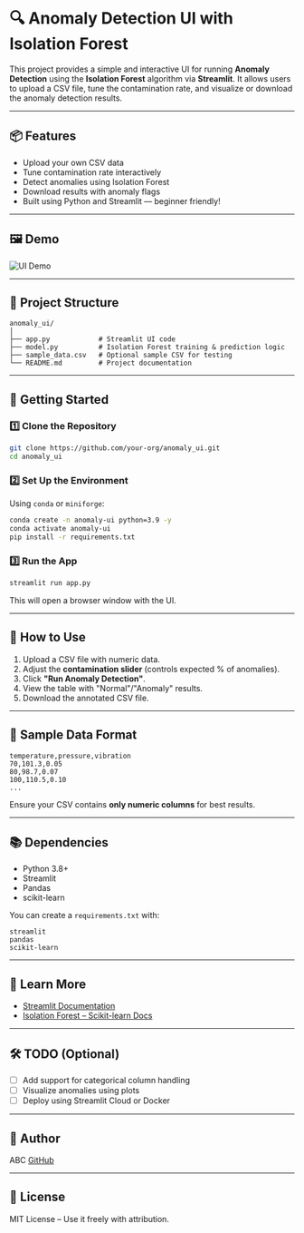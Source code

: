 # 🔍 Anomaly Detection UI with Isolation Forest

This project provides a simple and interactive UI for running **Anomaly Detection** using the **Isolation Forest** algorithm via **Streamlit**. It allows users to upload a CSV file, tune the contamination rate, and visualize or download the anomaly detection results.

---

## 📦 Features

- Upload your own CSV data
- Tune contamination rate interactively
- Detect anomalies using Isolation Forest
- Download results with anomaly flags
- Built using Python and Streamlit — beginner friendly!

---

## 🖼️ Demo

![UI Demo](demo.gif) <!-- Optional: You can create a screen recording later -->

---

## 📁 Project Structure

```
anomaly_ui/
│
├── app.py            # Streamlit UI code
├── model.py          # Isolation Forest training & prediction logic
├── sample_data.csv   # Optional sample CSV for testing
└── README.md         # Project documentation
```

---

## 🚀 Getting Started

### 1️⃣ Clone the Repository

```bash
git clone https://github.com/your-org/anomaly_ui.git
cd anomaly_ui
```

### 2️⃣ Set Up the Environment

Using `conda` or `miniforge`:

```bash
conda create -n anomaly-ui python=3.9 -y
conda activate anomaly-ui
pip install -r requirements.txt
```

### 3️⃣ Run the App

```bash
streamlit run app.py
```

This will open a browser window with the UI.

---

## 🧪 How to Use

1. Upload a CSV file with numeric data.
2. Adjust the **contamination slider** (controls expected % of anomalies).
3. Click **"Run Anomaly Detection"**.
4. View the table with "Normal"/"Anomaly" results.
5. Download the annotated CSV file.

---

## 📌 Sample Data Format

```csv
temperature,pressure,vibration
70,101.3,0.05
80,98.7,0.07
100,110.5,0.10
...
```

Ensure your CSV contains **only numeric columns** for best results.

---

## 📚 Dependencies

- Python 3.8+
- Streamlit
- Pandas
- scikit-learn

You can create a `requirements.txt` with:

```
streamlit
pandas
scikit-learn
```

---

## 🧠 Learn More

- [Streamlit Documentation](https://docs.streamlit.io/)
- [Isolation Forest – Scikit-learn Docs](https://scikit-learn.org/stable/modules/generated/sklearn.ensemble.IsolationForest.html)

---

## 🛠️ TODO (Optional)

- [ ] Add support for categorical column handling
- [ ] Visualize anomalies using plots
- [ ] Deploy using Streamlit Cloud or Docker

---

## 👤 Author

ABC
[GitHub](https://github.com/your-github-handle)

---

## 📄 License

MIT License – Use it freely with attribution.